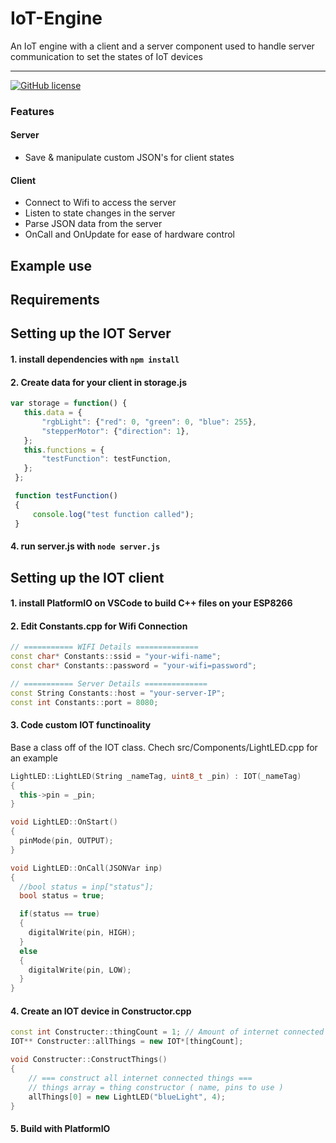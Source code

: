 # IoT-Engine
An IoT engine with a client and a server component used to handle server communication to set the states of IoT devices


----

[![GitHub license](https://img.shields.io/github/license/Naereen/StrapDown.js.svg)](/LICENSE)

### Features
#### Server
- Save & manipulate custom JSON's for client states
#### Client
- Connect to Wifi to access the server
- Listen to state changes in the server
- Parse JSON data from the server
- OnCall and OnUpdate for ease of hardware control

## Example use

## Requirements

## Setting up the IOT Server
#### 1. install dependencies with `npm install`
#### 2. Create data for your client in storage.js
```js
var storage = function() {
   this.data = {
       "rgbLight": {"red": 0, "green": 0, "blue": 255},
       "stepperMotor": {"direction": 1},
   };
   this.functions = {
       "testFunction": testFunction,
   };
 };

 function testFunction()
 {
     console.log("test function called");
 }
```
#### 4. run server.js with `node server.js`

## Setting up the IOT client
#### 1. install PlatformIO on VSCode to build C++ files on your ESP8266
#### 2. Edit Constants.cpp for Wifi Connection
```cpp
// =========== WIFI Details ==============
const char* Constants::ssid = "your-wifi-name";
const char* Constants::password = "your-wifi=password";

// =========== Server Details ==============
const String Constants::host = "your-server-IP";
const int Constants::port = 8080;
```
#### 3. Code custom IOT functinoality
Base a class off of the IOT class. Chech src/Components/LightLED.cpp for an example
```cpp
LightLED::LightLED(String _nameTag, uint8_t _pin) : IOT(_nameTag)
{
  this->pin = _pin;
}

void LightLED::OnStart()
{
  pinMode(pin, OUTPUT);
}

void LightLED::OnCall(JSONVar inp)
{
  //bool status = inp["status"];
  bool status = true;

  if(status == true)
  {
    digitalWrite(pin, HIGH);
  }
  else
  {
    digitalWrite(pin, LOW);
  }
}
```
#### 4. Create an IOT device in Constructor.cpp
```cpp
const int Constructer::thingCount = 1; // Amount of internet connected proccess run in code
IOT** Constructer::allThings = new IOT*[thingCount];

void Constructer::ConstructThings()
{
    // === construct all internet connected things ===
    // things array = thing constructor ( name, pins to use )
    allThings[0] = new LightLED("blueLight", 4);
}
```
#### 5. Build with PlatformIO
